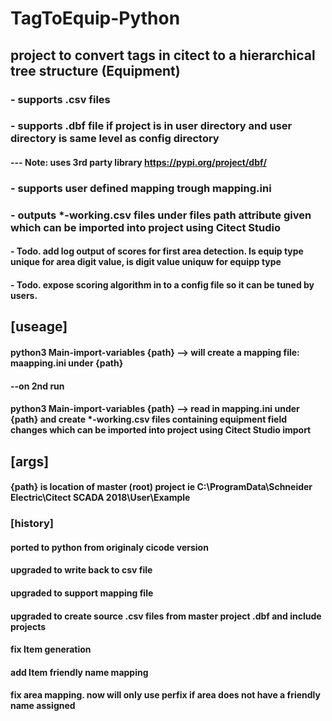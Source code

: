 #       TagToEquip-Python
## project to convert tags in citect to a hierarchical tree structure (Equipment)
### - supports .csv files
### - supports .dbf file if project is in user directory and user directory is same level as config directory
#### --- Note: uses 3rd party library https://pypi.org/project/dbf/
### - supports user defined mapping trough mapping.ini
### - outputs *-working.csv files under files path attribute given which can be imported into project using Citect Studio
#### - Todo. add log output of scores for first area detection. Is equip type unique for area digit value, is digit value uniquw for equipp type
#### - Todo. expose scoring algorithm in to a config file so it can be tuned by users.

## [useage]
#### python3  Main-import-variables {path}    --> will create a mapping file: maapping.ini under {path}
#### --on 2nd run 
#### python3  Main-import-variables {path}    --> read in mapping.ini under {path} and create *-working.csv files containing equipment field changes which can be imported into project using Citect Studio import

## [args]
#### {path} is location of master (root) project ie C:\ProgramData\Schneider Electric\Citect SCADA 2018\User\Example

### [history]
#### ported to python from originaly cicode version
#### upgraded to write back to csv file
#### upgraded to support mapping file
#### upgraded to create source .csv files from master project .dbf and include projects
#### fix Item generation
#### add Item friendly name mapping
#### fix area mapping. now will only use perfix if area does not have a friendly name assigned